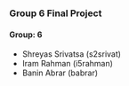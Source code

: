 ### Group 6 Final Project

#### Group: 6
* Shreyas Srivatsa (s2srivat)
* Iram Rahman (i5rahman)
* Banin Abrar (babrar)


